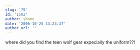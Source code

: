 ```yaml
---
slug: '79'
id: '1502'
author: shane
date: '2006-10-25 13:23:37'
author_url: ''
---
```

where did you find the teen wolf gear expecially the uniform??!

